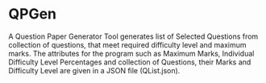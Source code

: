 # QPGen
A Question Paper Generator Tool generates list of Selected Questions from collection of questions, that meet required difficulty level and maximum marks. The attributes for the program such as Maximum Marks, Individual Difficulty Level Percentages and collection of Questions, their Marks and Difficulty Level are given in a JSON file (QList.json). 
